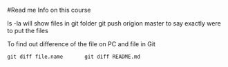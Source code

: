 #Read me
Info on this course

ls -la will show files in git folder
git push origion master to say exactly were to put the files

To find out difference of the file on PC and file in Git 

	git diff file.name       git diff README.md



